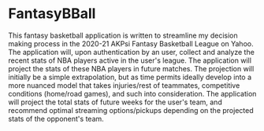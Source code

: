 # FantasyBBall

This fantasy basketball application is written to streamline my decision making process in the 2020-21 AKPsi Fantasy Basketball League on Yahoo. The application will, upon authentication by an user, collect and analyze the recent stats of NBA players active in the user's league. The application will project the stats of these NBA players in future matches. The projection will initially be a simple extrapolation, but as time permits ideally develop into a more nuanced model that takes injuries/rest of teammates, competitive conditions (home/road games), and such into consideration. The application will project the total stats of future weeks for the user's team, and recommend optimal streaming options/pickups depending on the projected stats of the opponent's team.
